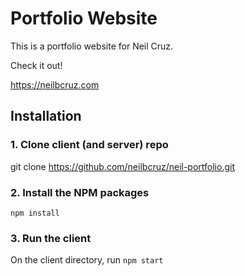 # Portfolio Website

This is a portfolio website for Neil Cruz.

Check it out!

https://neilbcruz.com

## Installation

### 1. Clone client (and server) repo

git clone https://github.com/neilbcruz/neil-portfolio.git

### 2. Install the NPM packages

`npm install`

### 3. Run the client

On the client directory, run `npm start`
